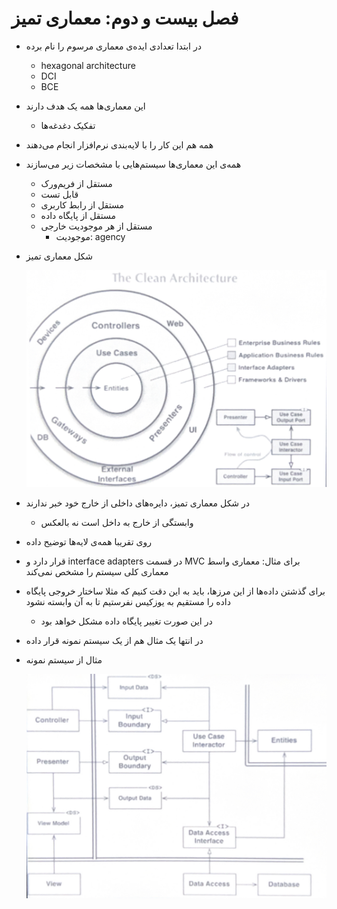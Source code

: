 # فصل بیست و دوم: معماری تمیز

- در ابتدا تعدادی ایده‌ی معماری مرسوم را نام برده
    - hexagonal architecture
    - DCI
    - BCE
- این معماری‌ها همه یک هدف دارند
    - تفکیک دغدغه‌ها
- همه هم این کار را با لایه‌بندی نرم‌افزار انجام می‌دهند
- همه‌ی این معماری‌ها سیستم‌هایی با مشخصات زیر می‌سازند
    - مستقل از فریم‌ورک
    - قابل تست
    - مستقل از رابط کاربری
    - مستقل از پایگاه داده
    - مستقل از هر موجودیت خارجی
        - موجودیت: agency
- شکل معماری تمیز
    
    ![EFDE1B07-EC2E-4C8A-A3B2-3FE0484EE538.jpeg](%D9%81%D8%B5%D9%84%20%D8%A8%DB%8C%D8%B3%D8%AA%20%D9%88%20%D8%AF%D9%88%D9%85%20%D9%85%D8%B9%D9%85%D8%A7%D8%B1%DB%8C%20%D8%AA%D9%85%DB%8C%D8%B2%2077cbf1cf0d3944b288b0ac76c93628e2/EFDE1B07-EC2E-4C8A-A3B2-3FE0484EE538.jpeg)
    
- در شکل معماری تمیز، دایره‌های داخلی از خارج خود خبر ندارند
    - وابستگی از خارج به داخل است نه بالعکس
- روی تقریبا همه‌ی لایه‌ها توضیح داده
- برای مثال: ‫معماری واسط MVC در قسمت interface adapters قرار دارد و معماری کلی سیستم را مشخص نمی‌کند
- برای گذشتن داده‌ها از این مرزها، باید به این دقت کنیم که مثلا ساختار خروجی پایگاه داده را مستقیم به یوزکیس نفرستیم تا به آن وابسته نشود
    - در این صورت تغییر پایگاه داده مشکل خواهد بود
- در انتها یک مثال هم از یک سیستم نمونه قرار داده
- مثال از سیستم نمونه
    
    ![1DCB04F6-96EB-4C41-86EC-79E25886EE96.jpeg](%D9%81%D8%B5%D9%84%20%D8%A8%DB%8C%D8%B3%D8%AA%20%D9%88%20%D8%AF%D9%88%D9%85%20%D9%85%D8%B9%D9%85%D8%A7%D8%B1%DB%8C%20%D8%AA%D9%85%DB%8C%D8%B2%2077cbf1cf0d3944b288b0ac76c93628e2/1DCB04F6-96EB-4C41-86EC-79E25886EE96.jpeg)